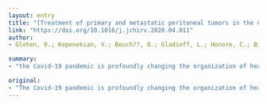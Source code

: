 ```yaml
---
layout: entry
title: "[Treatment of primary and metastatic peritoneal tumors in the Covid-19 pandemic Proposals for prioritization from the RENAPE and BIG-RENAPE groups]"
link: "https://doi.org/10.1016/j.jchirv.2020.04.011"
author:
- Glehen, O.; Kepenekian, V.; Bouch??, O.; Gladieff, L.; Honore, C.; Big-Renape, Renape

summary:
- "the Covid-19 pandemic is profoundly changing the organization of healthcare access. The BIG-RENAPE and RENAPE groups have made tentative proposals for prioritizing care provision. It is desirable to prioritize disease conditions for which cytoreduction surgery with or without associated hyperthermic intraoperative peritoneal chemotherapy (HIPEC) is the gold-standard treatment. Prioritization of indications must consider local conditions and the phase of the epidemic to allow optimal peri-operative care."

original:
- "The Covid-19 pandemic is profoundly changing the organization of healthcare access. This is particularly so for peritoneal neoplastic diseases, for which curative treatment mobilizes substantial personnel, operating room and intensive care resources. The BIG-RENAPE and RENAPE groups have made tentative proposals for prioritizing care provision.A tightening of the usual selection criteria is needed for curative care: young patients with few or no comorbidities and limited peritoneal extension. It is desirable to prioritize disease conditions for which cytoreduction surgery with or without associated hyperthermic intraoperative peritoneal chemotherapy (HIPEC) is the gold-standard treatment, and for which systemic chemotherapy cannot be a temporary or long-term alternative: pseudomyxoma peritonei, resectable malignant peritoneal mesotheliomas, peritoneal metastases of colorectal origin if they are resectable and unresponsive to systemic chemotherapy after up to 12 courses, first-line ovarian carcinomatosis if resectable or in interval surgery after at most six courses of systemic chemotherapy. Addition of HIPEC must be discussed case by case in an expert center. The prioritization of indications must consider local conditions and the phase of the epidemic to allow optimal peri-operative care."
---
```


